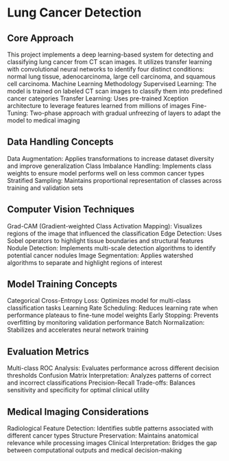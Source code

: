 # Lung Cancer Detection
## Core Approach
This project implements a deep learning-based system for detecting and classifying lung cancer from CT scan images. It utilizes transfer learning with convolutional neural networks to identify four distinct conditions: normal lung tissue, adenocarcinoma, large cell carcinoma, and squamous cell carcinoma.
Machine Learning Methodology
Supervised Learning: The model is trained on labeled CT scan images to classify them into predefined cancer categories
Transfer Learning: Uses pre-trained Xception architecture to leverage features learned from millions of images
Fine-Tuning: Two-phase approach with gradual unfreezing of layers to adapt the model to medical imaging
## Data Handling Concepts
Data Augmentation: Applies transformations to increase dataset diversity and improve generalization
Class Imbalance Handling: Implements class weights to ensure model performs well on less common cancer types
Stratified Sampling: Maintains proportional representation of classes across training and validation sets
## Computer Vision Techniques
Grad-CAM (Gradient-weighted Class Activation Mapping): Visualizes regions of the image that influenced the classification
Edge Detection: Uses Sobel operators to highlight tissue boundaries and structural features
Nodule Detection: Implements multi-scale detection algorithms to identify potential cancer nodules
Image Segmentation: Applies watershed algorithms to separate and highlight regions of interest
## Model Training Concepts
Categorical Cross-Entropy Loss: Optimizes model for multi-class classification tasks
Learning Rate Scheduling: Reduces learning rate when performance plateaus to fine-tune model weights
Early Stopping: Prevents overfitting by monitoring validation performance
Batch Normalization: Stabilizes and accelerates neural network training
## Evaluation Metrics
Multi-class ROC Analysis: Evaluates performance across different decision thresholds
Confusion Matrix Interpretation: Analyzes patterns of correct and incorrect classifications
Precision-Recall Trade-offs: Balances sensitivity and specificity for optimal clinical utility
## Medical Imaging Considerations
Radiological Feature Detection: Identifies subtle patterns associated with different cancer types
Structure Preservation: Maintains anatomical relevance while processing images
Clinical Interpretation: Bridges the gap between computational outputs and medical decision-making

